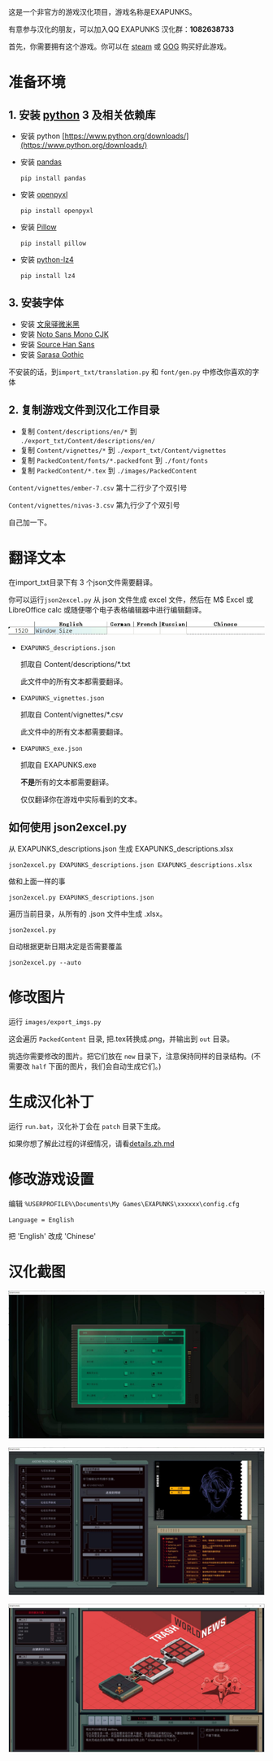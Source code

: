 这是一个非官方的游戏汉化项目，游戏名称是EXAPUNKS。

有意参与汉化的朋友，可以加入QQ EXAPUNKS 汉化群：**1082638733**

首先，你需要拥有这个游戏。你可以在 [steam](https://store.steampowered.com/app/716490/EXAPUNKS/) 或 [GOG](https://www.gog.com/game/exapunks) 购买好此游戏。

# 准备环境
## 1. 安装 [python](https://www.python.org/) 3 及相关依赖库

* 安装 python [https://www.python.org/downloads/](https://www.python.org/downloads/)

* 安装 [pandas](https://pandas.pydata.org/)

    ```
    pip install pandas
    ```
* 安装 [openpyxl](https://openpyxl.readthedocs.io/en/stable/)
    ```
    pip install openpyxl
    ```

* 安装 [Pillow](https://python-pillow.org/)
    ```
    pip install pillow
    ```

* 安装 [python-lz4](https://github.com/python-lz4/python-lz4)
    ```
    pip install lz4
    ```

## 3. 安装字体
* 安装 [文泉驿微米黑](https://sourceforge.net/projects/wqy/files/wqy-microhei/0.2.0-beta/)
* 安装 [Noto Sans Mono CJK](https://www.google.com/get/noto/help/cjk/)
* 安装 [Source Han Sans](https://github.com/adobe-fonts/source-han-sans)
* 安装 [Sarasa Gothic](https://github.com/be5invis/Sarasa-Gothic)

不安装的话，到``import_txt/translation.py`` 和 ``font/gen.py`` 中修改你喜欢的字体
  
## 2. 复制游戏文件到汉化工作目录

* 复制 ``Content/descriptions/en/*`` 到 ``./export_txt/Content/descriptions/en/``
* 复制 ``Content/vignettes/*`` 到 ``./export_txt/Content/vignettes``
* 复制 ``PackedContent/fonts/*.packedfont`` 到 ``./font/fonts``
* 复制 ``PackedContent/*.tex`` 到 ``./images/PackedContent``

``Content/vignettes/ember-7.csv`` 第十二行少了个双引号

``Content/vignettes/nivas-3.csv`` 第九行少了个双引号

自己加一下。

# 翻译文本
在import_txt目录下有 3 个json文件需要翻译。

你可以运行``json2excel.py`` 从 json 文件生成 excel 文件，然后在 M$ Excel 或 LibreOffice calc 或随便哪个电子表格编辑器中进行编辑翻译。

![](screenshot/excel_example.gif)

* ``EXAPUNKS_descriptions.json``

    抓取自 Content/descriptions/*.txt

    此文件中的所有文本都需要翻译。

* ``EXAPUNKS_vignettes.json``

    抓取自 Content/vignettes/*.csv

    此文件中的所有文本都需要翻译。

* ``EXAPUNKS_exe.json``

    抓取自 EXAPUNKS.exe

    **不是**所有的文本都需要翻译。
    
    仅仅翻译你在游戏中实际看到的文本。

## 如何使用 json2excel.py
从 EXAPUNKS_descriptions.json 生成 EXAPUNKS_descriptions.xlsx
```
json2excel.py EXAPUNKS_descriptions.json EXAPUNKS_descriptions.xlsx
```
做和上面一样的事
```
json2excel.py EXAPUNKS_descriptions.json
```
遍历当前目录，从所有的 .json 文件中生成 .xlsx。
```
json2excel.py
```  
自动根据更新日期决定是否需要覆盖
```
json2excel.py --auto
```

# 修改图片
运行 ``images/export_imgs.py`` 

这会遍历 ``PackedContent`` 目录, 把.tex转换成.png，并输出到 ``out`` 目录。

挑选你需要修改的图片。把它们放在 ``new`` 目录下，注意保持同样的目录结构。(不需要改 ``half`` 下面的图片，我们会自动生成它们。)

# 生成汉化补丁
运行 ``run.bat``，汉化补丁会在 ``patch`` 目录下生成。

如果你想了解此过程的详细情况，请看[details.zh.md](details.zh.md)

# 修改游戏设置
编辑 ``%USERPROFILE%\Documents\My Games\EXAPUNKS\xxxxxx\config.cfg``
```
Language = English
```
把 'English' 改成 'Chinese'

# 汉化截图
![](screenshot/screenshot_1.jpg)

![](screenshot/screenshot_2.jpg)

![](screenshot/screenshot_3.jpg)
